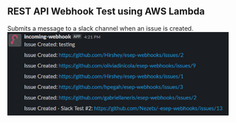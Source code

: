 ## REST API Webhook Test using AWS Lambda

Submits a message to a slack channel when an issue is created. 
![Alt text](/img/slackMessage.png "Slack Message")
